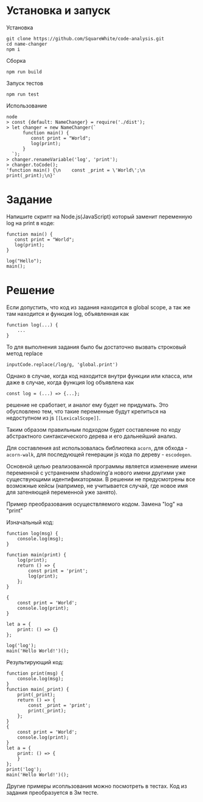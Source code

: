 # Установка и запуск
Установка

    git clone https://github.com/SquareWhite/code-analysis.git
    cd name-changer
    npm i
    
Сборка

    npm run build
    
Запуск тестов

    npm run test
    
Использование
    
    node
    > const {default: NameChanger} = require('./dist');
    > let changer = new NameChanger(`
          function main() {
             const print = "World";
             log(print);
          }
      `);
    > changer.renameVariable('log', 'print');  
    > changer.toCode();
    'function main() {\n    const _print = \'World\';\n    print(_print);\n}'



# Задание
Напишите скрипт на Node.js(JavaScript) который заменит переменную log на print в коде:

    function main() {
       const print = "World";
       log(print);
    }

    log("Hello");
    main();
    
# Решение
Если допустить, что код из задания находится в global scope, 
а так же там находится и функция log, объявленная как 
    
    function log(...) {
        ...
    }
    
То для выполнения задания было бы достаточно вызвать строковый метод replace

    inputCode.replace(/log/g, 'global.print')

Однако в случае, когда код находится внутри функции или класса, или даже в случае, когда
функция log объявлена как

    const log = (...) => {...};
    
решение не сработает, и аналог ему будет не придумать. Это обусловлено тем, что
такие переменные будут крепиться на недоступном из js `[[LexicalScope]]`.

Таким образом правильным подходом будет составление по коду абстрактного синтаксического
дерева и его дальнейший анализ. 

Для составления ast использовалась библиотека `acorn`, для обхода - `acorn-walk`, для последующей
генерации js кода по дереву - `escodegen`. 

Основной целью реализованной программы является изменение имени переменной с устранением 
shadowing'а нового имени другими уже существующими идентификатормаи. В решении не предусмотрены
все возможные кейсы (например, не учитывается случай, где новое имя для затеняющей переменной уже занято).

Пример преобразования осуществляемого кодом. Замена "log" на "print"

Изначальный код:

    function log(msg) {
        console.log(msg);
    }

    function main(print) {
        log(print);
        return () => {
            const print = 'print';
            log(print);
        };
    }
    
    {
        const print = 'World';
        console.log(print);
    }
    
    let a = {
        print: () => {}
    };

    log('log');
    main('Hello World!')();
    
    
Результирующий код:

    function print(msg) {
        console.log(msg);
    }
    function main(_print) {
        print(_print);
        return () => {
            const _print = 'print';
            print(_print);
        };
    }
    {
        const print = 'World';
        console.log(print);
    }
    let a = {
        print: () => {
        }
    };
    print('log');
    main('Hello World!')();
    
Другие примеры исопльзования можно посмотреть в тестах. 
Код из задания преобразуется в 3м тесте.
